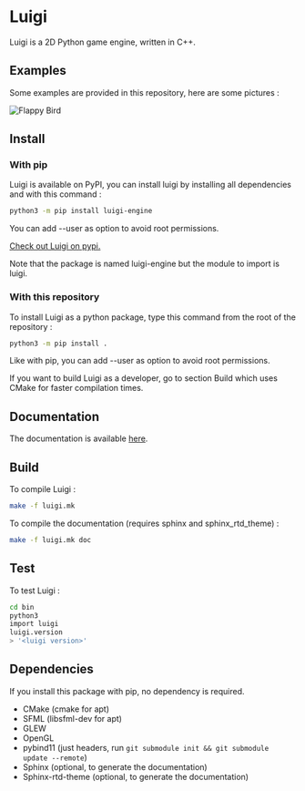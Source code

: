 # Luigi

Luigi is a 2D Python game engine, written in C++.

## Examples

Some examples are provided in this repository, here are some pictures :

![Flappy Bird](res/flappy.gif)

## Install

### With pip

Luigi is available on PyPI, you can install luigi by installing all dependencies and with this command :

```sh
python3 -m pip install luigi-engine
```

You can add --user as option to avoid root permissions.

[Check out Luigi on pypi.](https://pypi.org/project/luigi-engine)

Note that the package is named luigi-engine but the module to import is luigi.

### With this repository

To install Luigi as a python package, type this command from the root of the repository :

```sh
python3 -m pip install .
```

Like with pip, you can add --user as option to avoid root permissions.

If you want to build Luigi as a developer, go to section Build which uses CMake for faster compilation times.

## Documentation

The documentation is available [here](https://cc618.github.io/Luigi-Docs).

## Build

To compile Luigi :

```sh
make -f luigi.mk
```

To compile the documentation (requires sphinx and sphinx_rtd_theme) :

```sh
make -f luigi.mk doc
```

## Test

To test Luigi :

```sh
cd bin
python3
import luigi
luigi.version
> '<luigi version>'
```

## Dependencies

If you install this package with pip, no dependency is required.

- CMake (cmake for apt)
- SFML (libsfml-dev for apt)
- GLEW
- OpenGL
- pybind11 (just headers, run ```git submodule init && git submodule update --remote```)
- Sphinx (optional, to generate the documentation)
- Sphinx-rtd-theme (optional, to generate the documentation)
